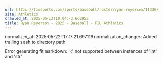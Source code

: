 ```yaml
---
url: https://fiusports.com/sports/baseball/roster/ryan-reyerson/11336/
site: Athletics
crawled_at: 2025-05-13T10:04:43.662953
title: Ryan Reyerson - 2025 - Baseball - FIU Athletics
---
```

normalized_at: 2025-05-22T17:17:21.697119
normalization_changes: Added trailing slash to directory path

Error generating fit markdown: '<' not supported between instances of 'int' and 'str'